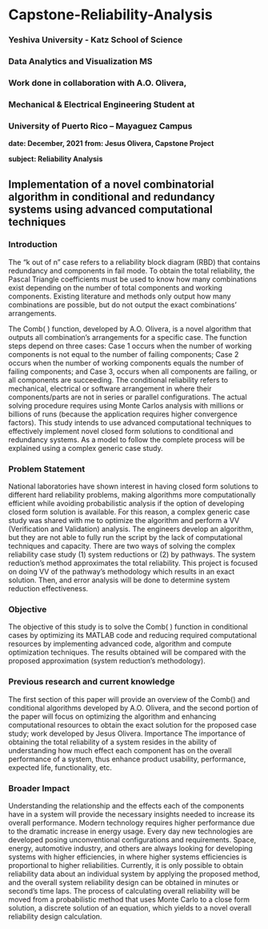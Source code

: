# Capstone-Reliability-Analysis
### Yeshiva University - Katz School of Science
### Data Analytics and Visualization MS
### Work done in collaboration with A.O. Olivera, 
### Mechanical & Electrical Engineering Student at  
### University of Puerto Rico – Mayaguez Campus


**date:          December, 2021**
**from:         Jesus Olivera, Capstone Project**

**subject:    Reliability Analysis** 

## Implementation of a novel combinatorial algorithm in conditional and redundancy systems using advanced computational techniques

### Introduction
The “k out of n” case refers to a reliability block diagram (RBD) that contains redundancy and components in fail mode. To obtain the total reliability, the Pascal Triangle coefficients must be used to know how many combinations exist depending on the number of total components and working components. Existing literature and methods only output how many combinations are possible, but do not output the exact combinations’ arrangements.

The Comb( ) function, developed by A.O. Olivera, is a novel algorithm that outputs all combination’s arrangements for a specific case. The function steps depend on three cases: Case 1 occurs when the number of working components is not equal to the number of failing components; Case 2 occurs when the number of working components equals the number of failing components; and Case 3, occurs when all components are failing, or all components are succeeding. The conditional reliability refers to mechanical, electrical or software arrangement in where their components/parts are not in series or parallel configurations. The actual solving procedure requires using Monte Carlos analysis with millions or billions of runs (because the application requires higher convergence factors). This study intends to use advanced computational techniques to effectively implement novel closed form solutions to conditional and redundancy systems. As a model to follow the complete process will be explained using a complex generic case study. 

### Problem Statement
National laboratories have shown interest in having closed form solutions to different hard reliability problems, making algorithms more computationally efficient while avoiding probabilistic analysis if the option of developing closed form solution is available. For this reason, a complex generic case study was shared with me to optimize the algorithm and perform a VV (Verification and Validation) analysis. The engineers develop an algorithm, but they are not able to fully run the script by the lack of computational techniques and capacity. There are two ways of solving the complex reliability case study (1) system reductions or (2) by pathways. The system reduction’s method approximates the total reliability. This project is focused on doing VV of the pathway’s methodology which results in an exact solution. Then, and error analysis will be done to determine system reduction effectiveness. 

### Objective
The objective of this study is to solve the Comb( ) function in conditional cases by optimizing its MATLAB code and reducing required computational resources by implementing advanced code, algorithm and compute optimization techniques. The results obtained will be compared with the proposed approximation (system reduction’s methodology).    

### Previous research and current knowledge

The first section of this paper will provide an overview of the Comb() and conditional algorithms developed by A.O. Olivera, and the second portion of the paper will focus on optimizing the algorithm and enhancing computational resources to obtain the exact solution for the proposed case study; work developed by Jesus Olivera. 
Importance
The importance of obtaining the total reliability of a system resides in the ability of understanding how much effect each component has on the overall performance of a system, thus enhance product usability, performance, expected life, functionality, etc.

### Broader Impact
Understanding the relationship and the effects each of the components have in a system will provide the necessary insights needed to increase its overall performance. Modern technology requires higher performance due to the dramatic increase in energy usage. Every day new technologies are developed posing unconventional configurations and requirements. Space, energy, automotive industry, and others are always looking for developing systems with higher efficiencies, in where higher systems efficiencies is proportional to higher reliabilities. Currently, it is only possible to obtain reliability data about an individual system by applying the proposed method, and the overall system reliability design can be obtained in minutes or second’s time laps. The process of calculating overall reliability will be moved from a probabilistic method that uses Monte Carlo to a close form solution, a discrete solution of an equation, which yields to a novel overall reliability design calculation.

